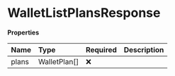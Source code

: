 # WalletListPlansResponse

**Properties**

| Name  | Type         | Required | Description |
| :---- | :----------- | :------- | :---------- |
| plans | WalletPlan[] | ❌       |             |

<!-- This file was generated by liblab | https://liblab.com/ -->
